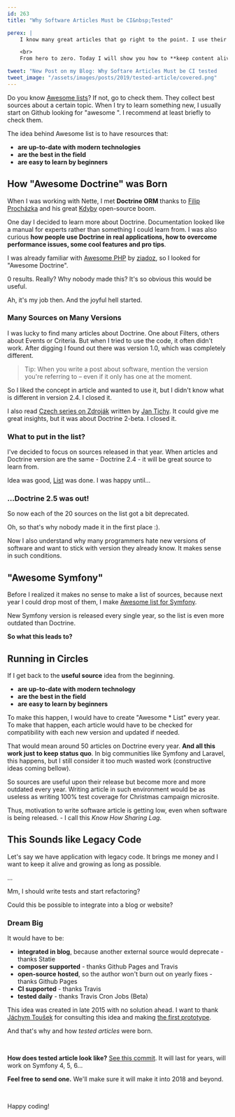 ```yaml
---
id: 263
title: "Why Software Articles Must be CI&nbsp;Tested"

perex: |
    I know many great articles that go right to the point. I use their code examples and they work. But when I recommend these articles to people I mentor, I realize the articles are already 2 years old and their code samples probably do not work any more.

    <br>
    From hero to zero. Today I will show you how to **keep content alive lot longer with a minimal effort.**

tweet: "New Post on my Blog: Why Softare Articles Must be CI tested          #sustainability"
tweet_image: "/assets/images/posts/2019/tested-article/covered.png"
---
```


Do you know [Awesome lists](https://github.com/sindresorhus/awesome/)? If not, go to check them. They collect best sources about a certain topic. When I try to learn something new, I usually start on Github looking for "awesome <technology>". I recommend at least briefly to check them.

The idea behind Awesome list is to have resources that:

- **are up-to-date with modern technologies**
- **are the best in the field**
- **are easy to learn by beginners**


## How "Awesome Doctrine" was Born

When I was working with Nette, I met **Doctrine ORM** thanks to [Filip Procházka](https://filip-prochazka.com/) and his great [Kdyby](https://github.com/Kdyby) open-source boom.

One day I decided to learn more about Doctrine. Documentation looked like a manual for experts rather than something I could learn from. I was also curious **how people use Doctrine in real applications, how to overcome performance issues, some cool features and pro tips**.

I was already familiar with [Awesome PHP](https://github.com/ziadoz/awesome-php) by [ziadoz](https://github.com/ziadoz), so I looked for "Awesome Doctrine".

0 results. Really? Why nobody made this? It's so obvious this would be useful.

Ah, it's my job then. And the joyful hell started.


### Many Sources on Many Versions

I was lucky to find many articles about Doctrine. One about Filters, others about Events or Criteria. But when I tried to use the code, it often didn't work. After digging I found out there was version 1.0, which was completely different.

> Tip: When you write a post about software, mention the version you're referring to – even if it only has one at the moment.

So I liked the concept in article and wanted to use it, but I didn't know what is different in version 2.4. I closed it.

I also read [Czech series on Zdroják](https://www.zdrojak.cz/clanky/doctrine-2-uvod-do-systemu/) written by [Jan Tichy](https://www.jantichy.cz/). It could give me great insights, but it was about Doctrine 2-beta. I closed it.


### What to put in the list?

I've decided to focus on sources released in that year. When articles and Doctrine version are the same - Doctrine 2.4 - it will be great source to learn from.

Idea was good, [List](https://github.com/biberlabs/awesome-doctrine) was done. I was happy until...

### ...Doctrine 2.5 was out!

So now each of the 20 sources on the list got a bit deprecated.

Oh, so that's why nobody made it in the first place :).

Now I also understand why many programmers hate new versions of software and want to stick with version they already know. It makes sense in such conditions.


## "Awesome Symfony"

Before I realized it makes no sense to make a list of sources, because next year I could drop most of them, I make [Awesome list for Symfony](https://github.com/Pehapkari/awesome-symfony-education).

New Symfony version is released every single year, so the list is even more outdated than Doctrine.

**So what this leads to?**


## Running in Circles

If I get back to the **useful source** idea from the beginning.

- **are up-to-date with modern technology**
- **are the best in the field**
- **are easy to learn by beginners**


To make this happen, I would have to create "Awesome * List" every year.
To make that happen, each article would have to be checked for compatibility with each new version and updated if needed.

That would mean around 50 articles on Doctrine every year. **And all this work just to keep status quo**. In big communities like Symfony and Laravel, this happens, but I still consider it too much wasted work (constructive ideas coming bellow).

So sources are useful upon their release but become more and more outdated every year. Writing article in such environment would be as useless as writing 100% test coverage for Christmas campaign microsite.

Thus, motivation to write software article is getting low, even when software is being released. - I call this *Know How Sharing Lag*.


## This Sounds like Legacy Code

Let's say we have application with legacy code. It brings me money and I want to keep it alive and growing as long as possible.

...

Mm, I should write tests and start refactoring?

Could this be possible to integrate into a blog or website?

### Dream Big

It would have to be:

- **integrated in blog**, because another external source would deprecate - thanks Statie
- **composer supported** - thanks Github Pages and Travis
- **open-source hosted**, so the author won't burn out on yearly fixes - thanks Github Pages
- **CI supported** - thanks Travis
- **tested daily** - thanks Travis Cron Jobs (Beta)


This idea was created in late 2015 with no solution ahead. I want to thank [Jáchym Toušek](https://twitter.com/enumag) for consulting this idea and making [the first prototype](https://github.com/enumag/enumag.cz/commit/3efc82717b9965bb19a2609e4caddc0c5467552d).

And that's why and how *tested articles* were born.

<br>

**How does tested article look like?** [See this commit](https://github.com/pehapkari/pehapkari.cz/commit/85b69950b32c39b9e972582720a23a18a1adc4be). It will last for years, will work on Symfony 4, 5, 6...

**Feel free to send one.** We'll make sure it will make it into 2018 and beyond.

<br>

Happy coding!
